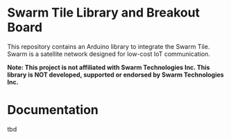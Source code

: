 # Swarm Tile Library and Breakout Board

This repository contains an Arduino library to integrate the Swarm Tile. Swarm is a satellite network designed for low-cost IoT communication. 

**Note: This project is not affiliated with Swarm Technologies Inc. This library is NOT developed, supported or endorsed by Swarm Technologies Inc.**

# Documentation

tbd
